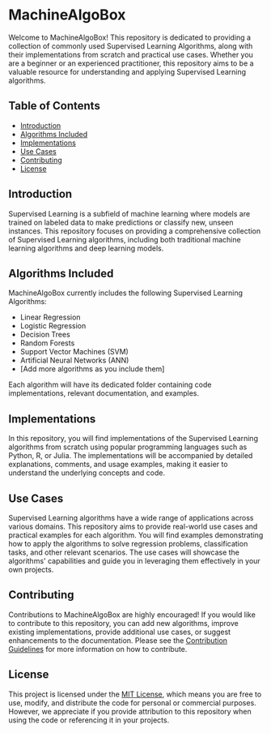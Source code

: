 # MachineAlgoBox

Welcome to MachineAlgoBox! This repository is dedicated to providing a collection of commonly used Supervised Learning Algorithms, along with their implementations from scratch and practical use cases. Whether you are a beginner or an experienced practitioner, this repository aims to be a valuable resource for understanding and applying Supervised Learning algorithms.

## Table of Contents

- [Introduction](#introduction)
- [Algorithms Included](#algorithms-included)
- [Implementations](#implementations)
- [Use Cases](#use-cases)
- [Contributing](#contributing)
- [License](#license)

## Introduction

Supervised Learning is a subfield of machine learning where models are trained on labeled data to make predictions or classify new, unseen instances. This repository focuses on providing a comprehensive collection of Supervised Learning algorithms, including both traditional machine learning algorithms and deep learning models.

## Algorithms Included

MachineAlgoBox currently includes the following Supervised Learning Algorithms:

- Linear Regression
- Logistic Regression
- Decision Trees
- Random Forests
- Support Vector Machines (SVM)
- Artificial Neural Networks (ANN)
- [Add more algorithms as you include them]

Each algorithm will have its dedicated folder containing code implementations, relevant documentation, and examples.

## Implementations

In this repository, you will find implementations of the Supervised Learning algorithms from scratch using popular programming languages such as Python, R, or Julia. The implementations will be accompanied by detailed explanations, comments, and usage examples, making it easier to understand the underlying concepts and code.

## Use Cases

Supervised Learning algorithms have a wide range of applications across various domains. This repository aims to provide real-world use cases and practical examples for each algorithm. You will find examples demonstrating how to apply the algorithms to solve regression problems, classification tasks, and other relevant scenarios. The use cases will showcase the algorithms' capabilities and guide you in leveraging them effectively in your own projects.

## Contributing

Contributions to MachineAlgoBox are highly encouraged! If you would like to contribute to this repository, you can add new algorithms, improve existing implementations, provide additional use cases, or suggest enhancements to the documentation. Please see the [Contribution Guidelines](CONTRIBUTING.md) for more information on how to contribute.

## License

This project is licensed under the [MIT License](LICENSE), which means you are free to use, modify, and distribute the code for personal or commercial purposes. However, we appreciate if you provide attribution to this repository when using the code or referencing it in your projects.

